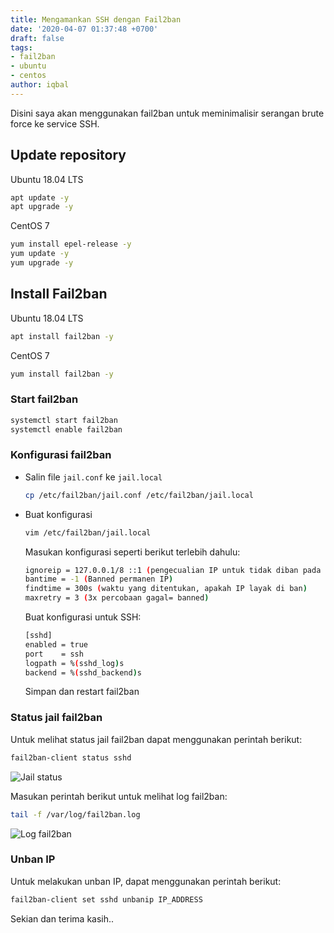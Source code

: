 ```yaml
---
title: Mengamankan SSH dengan Fail2ban
date: '2020-04-07 01:37:48 +0700'
draft: false
tags:
- fail2ban
- ubuntu
- centos
author: iqbal
---
```


Disini saya akan menggunakan fail2ban untuk meminimalisir serangan brute force ke service SSH.

## Update repository

Ubuntu 18.04 LTS

```bash
apt update -y
apt upgrade -y
```

CentOS 7

```bash
yum install epel-release -y
yum update -y
yum upgrade -y
```

## Install Fail2ban

Ubuntu 18.04 LTS

```bash
apt install fail2ban -y
```

CentOS 7

```bash
yum install fail2ban -y
```

### Start fail2ban

```bash
systemctl start fail2ban
systemctl enable fail2ban
```

### Konfigurasi fail2ban

- Salin file `jail.conf` ke `jail.local`
    ```bash
    cp /etc/fail2ban/jail.conf /etc/fail2ban/jail.local
    ```

- Buat konfigurasi

    ```bash
    vim /etc/fail2ban/jail.local
    ```

    Masukan konfigurasi seperti berikut terlebih dahulu:

    ```bash
    ignoreip = 127.0.0.1/8 ::1 (pengecualian IP untuk tidak diban pada saat gagal login)
    bantime = -1 (Banned permanen IP)
    findtime = 300s (waktu yang ditentukan, apakah IP layak di ban)
    maxretry = 3 (3x percobaan gagal= banned)
    ```

    Buat konfigurasi untuk SSH:

    ```bash
    [sshd]
    enabled = true
    port    = ssh
    logpath = %(sshd_log)s
    backend = %(sshd_backend)s
   ```
    Simpan dan restart fail2ban

### Status jail fail2ban

Untuk melihat status jail fail2ban dapat menggunakan perintah berikut:

```bash
fail2ban-client status sshd
```

![Jail status](https://earth-id-jkt-1.bal.web.id/assets/gambar/2020/fail2ban-jail-status.png)

Masukan perintah berikut untuk melihat log fail2ban:

```bash
tail -f /var/log/fail2ban.log
```

![Log fail2ban](https://earth-id-jkt-1.bal.web.id/assets/gambar/2020/fail2ban-banned-ip.png)

### Unban IP

Untuk melakukan unban IP, dapat menggunakan perintah berikut:

```bash
fail2ban-client set sshd unbanip IP_ADDRESS
```

Sekian dan terima kasih..
